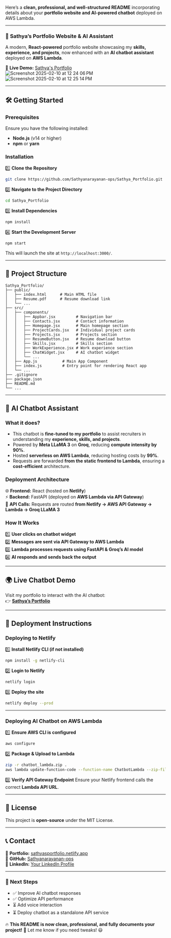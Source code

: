 Here’s a **clean, professional, and well-structured README** incorporating details about your **portfolio website and AI-powered chatbot** deployed on AWS Lambda.  

---

### 🚀 **Sathya’s Portfolio Website & AI Assistant**
A modern, **React-powered** portfolio website showcasing my **skills, experience, and projects**, now enhanced with an **AI chatbot assistant** deployed on **AWS Lambda**.

📌 **Live Demo:** [Sathya's Portfolio](https://sathyasportfolio.netlify.app)  
![Screenshot 2025-02-10 at 12 24 06 PM](https://github.com/user-attachments/assets/5c139a07-dc6e-4eb9-bc64-a03f535b8796)
![Screenshot 2025-02-10 at 12 25 14 PM](https://github.com/user-attachments/assets/f2ebe713-0229-4826-b0e6-29eddc36f717)

---

## 🛠 **Getting Started**

### **Prerequisites**
Ensure you have the following installed:
- **Node.js** (v14 or higher)
- **npm** or **yarn**

### **Installation**
1️⃣ **Clone the Repository**  
```bash
git clone https://github.com/Sathyanarayanan-ops/Sathya_Portfolio.git
```

2️⃣ **Navigate to the Project Directory**  
```bash
cd Sathya_Portfolio
```

3️⃣ **Install Dependencies**  
```bash
npm install
```

4️⃣ **Start the Development Server**  
```bash
npm start
```

This will launch the site at `http://localhost:3000/`.

---

## 📂 **Project Structure**
```
Sathya_Portfolio/
├── public/
│   ├── index.html      # Main HTML file
│   ├── Resume.pdf      # Resume download link
│   └── ...
├── src/
│   ├── components/
│   │   ├── Appbar.jsx         # Navigation bar
│   │   ├── Contacts.jsx       # Contact information
│   │   ├── Homepage.jsx       # Main homepage section
│   │   ├── ProjectCards.jsx   # Individual project cards
│   │   ├── Projects.jsx       # Projects section
│   │   ├── ResumeButton.jsx   # Resume download button
│   │   ├── Skills.jsx         # Skills section
│   │   ├── WorkExperience.jsx # Work experience section
│   │   ├── ChatWidget.jsx     # AI chatbot widget
│   │   └── ...
│   ├── App.js           # Main App Component
│   ├── index.js         # Entry point for rendering React app
│   └── ...
├── .gitignore
├── package.json
├── README.md
└── ...
```

---

## 🤖 **AI Chatbot Assistant**
### **What it does?**
- This chatbot is **fine-tuned to my portfolio** to assist recruiters in understanding my **experience, skills, and projects**.
- Powered by **Meta LLaMA 3** on **Groq**, reducing **compute intensity by 90%**.
- Hosted **serverless on AWS Lambda**, reducing hosting costs by **99%**.
- Requests are forwarded **from the static frontend to Lambda**, ensuring a **cost-efficient** architecture.

### **Deployment Architecture**
🌐 **Frontend:** React (hosted on **Netlify**)  
⚡ **Backend:** FastAPI (deployed on **AWS Lambda via API Gateway**)  
🔗 **API Calls:** Requests are routed **from Netlify → AWS API Gateway → Lambda → Groq LLaMA 3**

### **How It Works**
1️⃣ **User clicks on chatbot widget**  
2️⃣ **Messages are sent via API Gateway to AWS Lambda**  
3️⃣ **Lambda processes requests using FastAPI & Groq’s AI model**  
4️⃣ **AI responds and sends back the output**  

---

## 🌍 **Live Chatbot Demo**
Visit my portfolio to interact with the AI chatbot:  
👉 **[Sathya’s Portfolio](https://sathyasportfolio.netlify.app)**

---

## 🚀 **Deployment Instructions**
### **Deploying to Netlify**
1️⃣ **Install Netlify CLI (if not installed)**  
```bash
npm install -g netlify-cli
```

2️⃣ **Login to Netlify**  
```bash
netlify login
```

3️⃣ **Deploy the site**  
```bash
netlify deploy --prod
```

---

### **Deploying AI Chatbot on AWS Lambda**
1️⃣ **Ensure AWS CLI is configured**  
```bash
aws configure
```

2️⃣ **Package & Upload to Lambda**
```bash
zip -r chatbot_lambda.zip .
aws lambda update-function-code --function-name ChatbotLambda --zip-file fileb://chatbot_lambda.zip
```

3️⃣ **Verify API Gateway Endpoint**
Ensure your Netlify frontend calls the correct **Lambda API URL**.

---

## 📜 **License**
This project is **open-source** under the MIT License.

---

## 📞 **Contact**
🔹 **Portfolio:** [sathyasportfolio.netlify.app](https://sathyasportfolio.netlify.app)  
🔹 **GitHub:** [Sathyanarayanan-ops](https://github.com/Sathyanarayanan-ops)  
🔹 **LinkedIn:** [Your LinkedIn Profile](#)

---

### 🎯 **Next Steps**
- ✅ Improve AI chatbot responses  
- ✅ Optimize API performance  
- ⏳ Add voice interaction  
- ⏳ Deploy chatbot as a standalone API service  

🔥 **This README is now clean, professional, and fully documents your project!** 🚀 Let me know if you need tweaks! 😃

